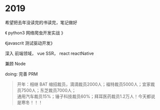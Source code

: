 # 2019


希望把去年没读完的书读完，笔记做好

《 python3 网络爬虫开发实战 》

《javascrit 测试驱动开发》


深入 前端领域， vue SSR， react reactNative

兼顾 Node

doing: 完善 PRM 


>开年：相继 BAT 缩招裁员，滴滴裁员2000人；福特裁员5000人；宜家裁员7500人；东芝裁员7000人；  
通用汽车裁员15%；锤子科技裁员60%；拜耳医药裁员1.2万人！今天都说是寒冬！！！
